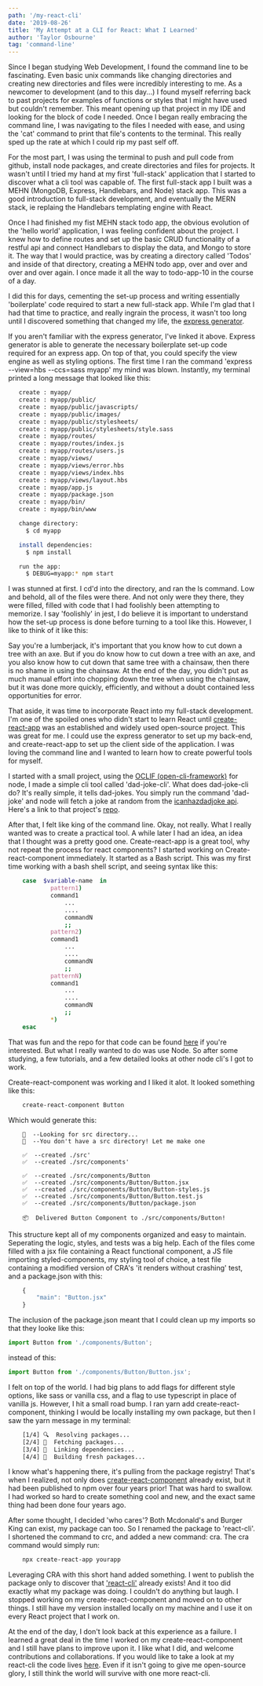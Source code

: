 ```yaml
---
path: '/my-react-cli'
date: '2019-08-26'
title: 'My Attempt at a CLI for React: What I Learned'
author: 'Taylor Osbourne'
tag: 'command-line'
---
```


Since I began studying Web Development, I found the command line to be fascinating. Even basic unix commands like changing directories and creating new directories and files were incredibly interesting to me. As a newcomer to development (and to this day...) I found myself referring back to past projects for examples of functions or styles that I might have used but couldn't remember. This meant opening up that project in my IDE and looking for the block of code I needed. Once I began really embracing the command line, I was navigating to the files I needed with ease, and using the 'cat' command to print that file's contents to the terminal. This really sped up the rate at which I could rip my past self off.

For the most part, I was using the terminal to push and pull code from github, install node packages, and create directories and files for projects. It wasn't until I tried my hand at my first 'full-stack' application that I started to discover what a cli tool was capable of. The first full-stack app I built was a MEHN (MongoDB, Express, Handlebars, and Node) stack app. This was a good introduction to full-stack development, and eventually the MERN stack, ie replaing the Handlebars templating engine with React.

Once I had finished my fist MEHN stack todo app, the obvious evolution of the 'hello world' application, I was feeling confident about the project. I knew how to define routes and set up the basic CRUD functionality of a restful api and connect Handlebars to display the data, and Mongo to store it. The way that I would practice, was by creating a directory called 'Todos' and inside of that directory, creating a MEHN todo app, over and over and over and over again. I once made it all the way to todo-app-10 in the course of a day.

I did this for days, cementing the set-up process and writing essentially 'boilerplate' code required to start a new full-stack app. While I'm glad that I had that time to practice, and really ingrain the process, it wasn't too long until I discovered something that changed my life, the [express generator](https://expressjs.com/en/starter/generator.html).

If you aren't familiar with the express generator, I've linked it above. Express generator is able to generate the necessary boilerplate set-up code required for an express app. On top of that, you could specify the view engine as well as styling options. The first time I ran the command 'express --view=hbs --ccs=sass myapp' my mind was blown. Instantly, my terminal printed a long message that looked like this:

```bash
   create : myapp/
   create : myapp/public/
   create : myapp/public/javascripts/
   create : myapp/public/images/
   create : myapp/public/stylesheets/
   create : myapp/public/stylesheets/style.sass
   create : myapp/routes/
   create : myapp/routes/index.js
   create : myapp/routes/users.js
   create : myapp/views/
   create : myapp/views/error.hbs
   create : myapp/views/index.hbs
   create : myapp/views/layout.hbs
   create : myapp/app.js
   create : myapp/package.json
   create : myapp/bin/
   create : myapp/bin/www

   change directory:
     $ cd myapp

   install dependencies:
     $ npm install

   run the app:
     $ DEBUG=myapp:* npm start
```

I was stunned at first. I cd'd into the directory, and ran the ls command. Low and behold, all of the files were there. And not only were they there, they were filled, filled with code that I had foolishly been attempting to memorize. I say 'foolishly' in jest, I do believe it is important to understand how the set-up process is done before turning to a tool like this. However, I like to think of it like this:

Say you're a lumberjack, it's important that you know how to cut down a tree with an axe. But if you do know how to cut down a tree with an axe, and you also know how to cut down that same tree with a chainsaw, then there is no shame in using the chainsaw. At the end of the day, you didn't put as much manual effort into chopping down the tree when using the chainsaw, but it was done more quickly, efficiently, and without a doubt contained less opportunities for error.

That aside, it was time to incorporate React into my full-stack development. I'm one of the spoiled ones who didn't start to learn React until [create-react-app](https://create-react-app.dev/) was an established and widely used open-source project. This was great for me. I could use the express generator to set up my back-end, and create-react-app to set up the client side of the application. I was loving the command line and I wanted to learn how to create powerful tools for myself.

I started with a small project, using the [OCLIF (open-cli-framework)](https://oclif.io/) for node, I made a simple cli tool called 'dad-joke-cli'. What does dad-joke-cli do? It's really simple, it tells dad-jokes. You simply run the command 'dad-joke' and node will fetch a joke at random from the [icanhazdadjoke api](https://icanhazdadjoke.com/). Here's a link to that project's [repo](https://github.com/taylorosbourne/dad-joke).

After that, I felt like king of the command line. Okay, not really. What I really wanted was to create a practical tool. A while later I had an idea, an idea that I thought was a pretty good one. Create-react-app is a great tool, why not repeat the process for react components? I started working on Create-react-component immediately. It started as a Bash script. This was my first time working with a bash shell script, and seeing syntax like this:

```bash
    case  $variable-name  in
            pattern1)
     		command1
                ...
                ....
                commandN
                ;;
            pattern2)
     		command1
                ...
                ....
                commandN
                ;;
            patternN)
     		command1
                ...
                ....
                commandN
                ;;
            *)
    esac
```

That was fun and the repo for that code can be found [here](https://github.com/taylorosbourne/create-react-component) if you're interested. But what I really wanted to do was use Node. So after some studying, a few tutorials, and a few detailed looks at other node cli's I got to work.

Create-react-component was working and I liked it alot. It looked something like this:

```bash
    create-react-component Button
```

Which would generate this:

```
    🔎  --Looking for src directory...
    🔎  --You don't have a src directory! Let me make one

    ✅  --created ./src'
    ✅  --created ./src/components'

    ✅  --created ./src/components/Button
    ✅  --created ./src/components/Button/Button.jsx
    ✅  --created ./src/components/Button/Button-styles.js
    ✅  --created ./src/components/Button/Button.test.js
    ✅  --created ./src/components/Button/package.json

    📦  Delivered Button Component to ./src/components/Button!
```

This structure kept all of my components organized and easy to maintain. Seperating the logic, styles, and tests was a big help. Each of the files come filled with a jsx file containing a React functional component, a JS file importing styled-components, my styling tool of choice, a test file containing a modified version of CRA's 'it renders without crashing' test, and a package.json with this:

```js
    {
        "main": "Button.jsx"
    }
```

The inclusion of the package.json meant that I could clean up my imports so that they looke like this:

```js
import Button from './components/Button';
```

instead of this:

```js
import Button from './components/Button/Button.jsx';
```

I felt on top of the world. I had big plans to add flags for different style options, like sass or vanilla css, and a flag to use typescript in place of vanilla js. However, I hit a small road bump. I ran yarn add create-react-component, thinking I would be locally installing my own package, but then I saw the yarn message in my terminal:

```bash
    [1/4] 🔍  Resolving packages...
    [2/4] 🚚  Fetching packages...
    [3/4] 🔗  Linking dependencies...
    [4/4] 🔨  Building fresh packages...
```

I know what's happening there, it's pulling from the package registry! That's when I realized, not only does [create-react-component](https://www.npmjs.com/package/create-react-component) already exist, but it had been published to npm over four years prior! That was hard to swallow. I had worked so hard to create something cool and new, and the exact same thing had been done four years ago.

After some thought, I decided 'who cares'? Both Mcdonald's and Burger King can exist, my package can too. So I renamed the package to 'react-cli'. I shortened the command to crc, and added a new command: cra. The cra command would simply run:

```bash
    npx create-react-app yourapp
```

Leveraging CRA with this short hand added something. I went to publish the package only to discover that ['react-cli'](https://www.npmjs.com/package/react-cli) already exists! And it too did exactly what my package was doing. I couldn't do anything but laugh. I stopped working on my create-react-component and moved on to other things. I still have my version installed locally on my machine and I use it on every React project that I work on.

At the end of the day, I don't look back at this experience as a failure. I learned a great deal in the time I worked on my create-react-component and I still have plans to improve upon it. I like what I did, and welcome contributions and collaborations. If you would like to take a look at my react-cli the code lives [here](https://github.com/taylorosbourne/react-cli). Even if it isn't going to give me open-source glory, I still think the world will survive with one more react-cli.
